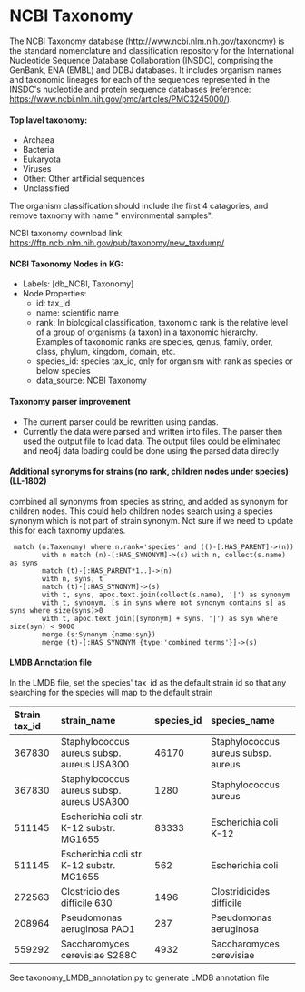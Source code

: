 # NCBI Taxonomy

The NCBI Taxonomy database (http://www.ncbi.nlm.nih.gov/taxonomy) is the standard nomenclature and
classification repository
for the International Nucleotide Sequence Database Collaboration (INSDC), comprising the GenBank,
ENA (EMBL) and DDBJ databases.
It includes organism names and taxonomic lineages for each of the sequences represented in the
INSDC's nucleotide and protein
sequence databases (reference: https://www.ncbi.nlm.nih.gov/pmc/articles/PMC3245000/).

#### Top lavel taxonomy:

- Archaea
- Bacteria
- Eukaryota
- Viruses
- Other: Other artificial sequences
- Unclassified

The organism classification should include the first 4 catagories, and remove taxnomy with name "
environmental samples".

NCBI taxonomy download link: https://ftp.ncbi.nlm.nih.gov/pub/taxonomy/new_taxdump/

#### NCBI Taxonomy Nodes in KG:

- Labels:  [db_NCBI, Taxonomy]
- Node Properties:
    - id: tax_id
    - name: scientific name
    - rank: In biological classification, taxonomic rank is the relative level of a group of
      organisms (a taxon) in a taxonomic hierarchy.
      Examples of taxonomic ranks are species, genus, family, order, class, phylum, kingdom, domain,
      etc.
    - species_id: species tax_id, only for organism with rank as species or below species
    - data_source: NCBI Taxonomy

#### Taxonomy parser improvement

- The current parser could be rewritten using pandas.
- Currently the data were parsed and written into files. The parser then used the output file to
  load data. The output
  files could be eliminated and neo4j data loading could be done using the parsed data directly

#### Additional synonyms for strains (no rank, children nodes under species) (LL-1802)

combined all synonyms from species as string, and added as synonym for children nodes. This could
help children nodes search
using a species synonym which is not part of strain synonym. Not sure if we need to update this for
each taxnomy updates.

```
 match (n:Taxonomy) where n.rank='species' and (()-[:HAS_PARENT]->(n))
        with n match (n)-[:HAS_SYNONYM]->(s) with n, collect(s.name) as syns
        match (t)-[:HAS_PARENT*1..]->(n)
        with n, syns, t
        match (t)-[:HAS_SYNONYM]->(s)
        with t, syns, apoc.text.join(collect(s.name), '|') as synonym
        with t, synonym, [s in syns where not synonym contains s] as syns where size(syns)>0
        with t, apoc.text.join([synonym] + syns, '|') as syn where size(syn) < 9000
        merge (s:Synonym {name:syn})
        merge (t)-[:HAS_SYNONYM {type:'combined terms'}]->(s) 
```

#### LMDB Annotation file

In the LMDB file, set the species' tax_id as the default strain id so that any searching for the
species will map to the default strain

| Strain tax_id | strain_name                                | species_id | species_name                        | 
|:--------------|:-------------------------------------------|:-----------|:------------------------------------| 
| 367830        | Staphylococcus aureus subsp. aureus USA300 | 46170      | Staphylococcus aureus subsp. aureus | 
| 367830        | Staphylococcus aureus subsp. aureus USA300 | 1280       | Staphylococcus aureus               | 
| 511145        | Escherichia coli str. K-12 substr. MG1655  | 83333      | Escherichia coli K-12               | 
| 511145        | Escherichia coli str. K-12 substr. MG1655  | 562        | Escherichia coli                    | 
| 272563        | Clostridioides difficile 630               | 1496       | Clostridioides difficile            | 
| 208964        | Pseudomonas aeruginosa PAO1                | 287        | Pseudomonas aeruginosa              | 
| 559292        | Saccharomyces cerevisiae S288C             | 4932       | Saccharomyces cerevisiae            |  

See taxonomy_LMDB_annotation.py to generate LMDB annotation file



    
 












